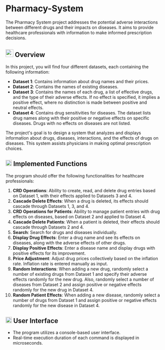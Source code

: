 # Pharmacy-System
The Pharmacy System project addresses the potential adverse interactions between different drugs and their impacts on diseases. It aims to provide healthcare professionals with information to make informed prescription decisions.

## <img width="25" height="25" src="https://img.icons8.com/dotty/80/41b883/overview-pages-2.png" alt="overview-pages-2"/> Overview
In this project, you will find four different datasets, each containing the following information:

- **Dataset 1**: Contains information about drug names and their prices.
- **Dataset 2**: Contains the names of existing diseases.
- **Dataset 3**: Contains the names of each drug, a list of effective drugs, and the type of their adverse effects. If no effect is specified, it implies a positive effect, where no distinction is made between positive and neutral effects.
- **Dataset 4**: Contains drug sensitivities for diseases. The dataset lists drug names along with their positive or negative effects on specific diseases. Drugs with no effects on diseases are not listed.

The project's goal is to design a system that analyzes and displays information about drugs, diseases, interactions, and the effects of drugs on diseases. This system assists physicians in making optimal prescription choices.

## <img width="20" height="20" src="https://img.icons8.com/ios/50/41b883/gears--v1.png" alt="gears--v1"/> Implemented Functions

The program should offer the following functionalities for healthcare professionals:

1. **CRD Operations**: Ability to create, read, and delete drug entries based on Dataset 1, with their effects applied to Datasets 3 and 4.
2. **Cascade Delete Effects**: When a drug is deleted, its effects should cascade through Datasets 1, 3, and 4.
3. **CRD Operations for Patients**: Ability to manage patient entries with drug effects on diseases, based on Dataset 2 and applied to Dataset 4.
4. **Cascade Delete Patients**: When a patient is deleted, their effects should cascade through Datasets 2 and 4.
5. **Search**: Search for drugs and diseases individually.
6. **Display Drug Effects**: Enter a drug name and see its effects on diseases, along with the adverse effects of other drugs.
7. **Display Positive Effects**: Enter a disease name and display drugs with positive effects for its improvement.
8. **Price Adjustment**: Adjust drug prices collectively based on the inflation rate. Inflation rate is entered manually as input.
9. **Random Interactions**: When adding a new drug, randomly select a number of existing drugs from Dataset 1 and specify their adverse effects randomly for the new drug. Also, randomly select a number of diseases from Dataset 2 and assign positive or negative effects randomly for the new drug in Dataset 4.
10. **Random Patient Effects**: When adding a new disease, randomly select a number of drugs from Dataset 1 and assign positive or negative effects randomly for the new disease in Dataset 4.

## <img width="20" height="20" src="https://img.icons8.com/ios/50/41b883/hint.png" alt="hint"/> User Interface

- The program utilizes a console-based user interface.
- Real-time execution duration of each command is displayed in microseconds.
